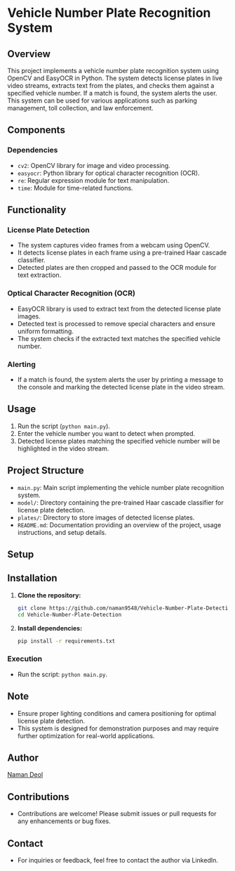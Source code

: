 # Vehicle Number Plate Recognition System

## Overview
This project implements a vehicle number plate recognition system using OpenCV and EasyOCR in Python. The system detects license plates in live video streams, extracts text from the plates, and checks them against a specified vehicle number. If a match is found, the system alerts the user. This system can be used for various applications such as parking management, toll collection, and law enforcement.

## Components
### Dependencies
- `cv2`: OpenCV library for image and video processing.
- `easyocr`: Python library for optical character recognition (OCR).
- `re`: Regular expression module for text manipulation.
- `time`: Module for time-related functions.

## Functionality
### License Plate Detection
- The system captures video frames from a webcam using OpenCV.
- It detects license plates in each frame using a pre-trained Haar cascade classifier.
- Detected plates are then cropped and passed to the OCR module for text extraction.

### Optical Character Recognition (OCR)
- EasyOCR library is used to extract text from the detected license plate images.
- Detected text is processed to remove special characters and ensure uniform formatting.
- The system checks if the extracted text matches the specified vehicle number.

### Alerting
- If a match is found, the system alerts the user by printing a message to the console and marking the detected license plate in the video stream.

## Usage
1. Run the script (`python main.py`).
2. Enter the vehicle number you want to detect when prompted.
3. Detected license plates matching the specified vehicle number will be highlighted in the video stream.

## Project Structure
- `main.py`: Main script implementing the vehicle number plate recognition system.
- `model/`: Directory containing the pre-trained Haar cascade classifier for license plate detection.
- `plates/`: Directory to store images of detected license plates.
- `README.md`: Documentation providing an overview of the project, usage instructions, and setup details.

## Setup
## Installation

1. **Clone the repository:**

    ```bash
    git clone https://github.com/naman9548/Vehicle-Number-Plate-Detection
    cd Vehicle-Number-Plate-Detection
    ```

2. **Install dependencies:**

    ```bash
    pip install -r requirements.txt
    ```

### Execution
- Run the script: `python main.py`.

## Note
- Ensure proper lighting conditions and camera positioning for optimal license plate detection.
- This system is designed for demonstration purposes and may require further optimization for real-world applications.

## Author
[Naman Deol](https://www.linkedin.com/in/naman-deol-b1a581232/)

## Contributions
- Contributions are welcome! Please submit issues or pull requests for any enhancements or bug fixes.

## Contact
- For inquiries or feedback, feel free to contact the author via LinkedIn.
